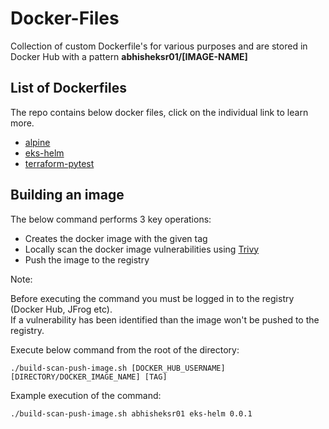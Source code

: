 # Docker-Files

Collection of custom Dockerfile's for various purposes and are stored in Docker Hub with a pattern **abhisheksr01/[IMAGE-NAME]**

## List of Dockerfiles

The repo contains below docker files, click on the individual link to learn more.

- [alpine](./alpine)
- [eks-helm](./eks-helm)
- [terraform-pytest](./terraform-pytest)

## Building an image

The below command performs 3 key operations:
* Creates the docker image with the given tag
* Locally scan the docker image vulnerabilities using [Trivy](https://github.com/aquasecurity/trivy)
* Push the image to the registry

Note:

Before executing the command you must be logged in to the registry (Docker Hub, JFrog etc).</br>
If a vulnerability has been identified than the image won't be pushed to the registry.

Execute below command from the root of the directory:

```
./build-scan-push-image.sh [DOCKER_HUB_USERNAME] [DIRECTORY/DOCKER_IMAGE_NAME] [TAG]
```

Example execution of the command:
```
./build-scan-push-image.sh abhisheksr01 eks-helm 0.0.1
```
